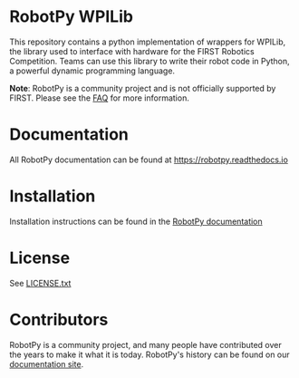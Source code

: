 RobotPy WPILib
==============

This repository contains a python implementation of wrappers for WPILib,
the library used to interface with hardware for the FIRST Robotics Competition. 
Teams can use this library to write their robot code in Python, a powerful dynamic
programming language.

**Note**: RobotPy is a community project and is not officially supported by
FIRST. Please see the [FAQ](https://robotpy.github.io/faq/) for more information.

Documentation
=============

All RobotPy documentation can be found at https://robotpy.readthedocs.io

Installation
============

Installation instructions can be found in the [RobotPy documentation](https://robotpy.readthedocs.io/en/latest/getting_started.html)


License
=======

See [LICENSE.txt](LICENSE.txt)

Contributors
============

RobotPy is a community project, and many people have contributed over the years
to make it what it is today. RobotPy's history can be found on our
[documentation site](https://robotpy.readthedocs.io/en/stable/faq.html#who-created-robotpy).
